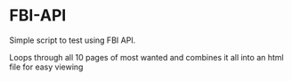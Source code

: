 # FBI-API

Simple script to test using FBI API.

Loops through all 10 pages of most wanted and combines it all into an html file for easy viewing

